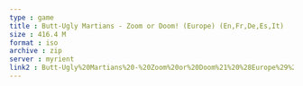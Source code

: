 ```yaml
---
type : game
title : Butt-Ugly Martians - Zoom or Doom! (Europe) (En,Fr,De,Es,It)
size : 416.4 M
format : iso
archive : zip
server : myrient
link2 : Butt-Ugly%20Martians%20-%20Zoom%20or%20Doom%21%20%28Europe%29%20%28En%2CFr%2CDe%2CEs%2CIt%29
---
```

